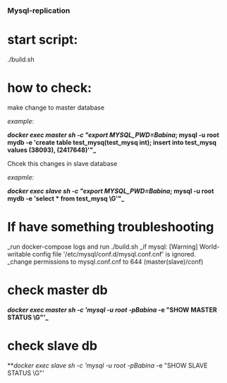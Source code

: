 ### Mysql-replication 

# start script:	

./build.sh

# how to check:

make change to master database

_example:_ 

**_docker exec master sh -c "export MYSQL_PWD=Babina_; mysql -u root mydb -e 'create table test_mysq(test_mysq int); insert into test_mysq values (38093), (2417648)'"_**

Chcek this changes in slave database

_exapmle:_

**_docker exec slave sh -c "export MYSQL_PWD=Babina_; mysql -u root mydb -e 'select * from test_mysq \G'"_**

# If have something troubleshooting
_run docker-compose logs and run ./build.sh 
_if mysql: [Warning] World-writable config file '/etc/mysql/conf.d/mysql.conf.cnf' is ignored.	
_change permissions to mysql.conf.cnf to 644 (master(slave)/conf)

# check master db

**_docker exec master sh -c 'mysql -u root -pBabina_ -e "SHOW MASTER STATUS \G"'_**

# check slave db 

**_docker exec slave sh -c 'mysql -u root -pBabina_ -e "SHOW SLAVE STATUS \G"'
